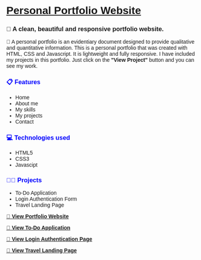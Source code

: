 <!DOCTYPE html>
<html lang="en">
<head>
    <meta charset="UTF-8">
    <meta http-equiv="X-UA-Compatible" content="IE=edge">
    <meta name="viewport" content="width=device-width, initial-scale=1.0">
</head>
<body style="font-family: Arial, Helvetica, sans-serif;">
    <h1><u>Personal Portfolio Website</u></h1>
    <div>
    <h3><b>📌 A clean, beautiful and responsive portfolio website.</b></h3>
    <p >📌 A personal portfolio is an evidentiary document designed to provide qualitative and quantitative information.
    This is a personal portfolio that was created with HTML, CSS and Javascript. It is lightweight and fully responsive. 
        I have included my projects in this portfolio. Just click on the <b>"View Project"</b> button and you can see my work.</p>
    </div>
    <div>
    <h3 style="color: blue;">📋 Features</h3>
    <ul>
        <li>Home</li>
        <li>About me</li>
        <li>My skills</li>
        <li>My projects</li>
        <li>Contact</li>
    </ul>
    </div>
    <div>
        <h3 style="color: blue;">💻 Technologies used</h3>
        <ul>
            <li>HTML5</li>
            <li>CSS3</li>
            <li>Javascipt</li> 
        </ul>
        </div>
        <div>
            <h3 style="color: blue;">👨‍💻 Projects</h3>
            <ul>
                <li>To-Do Application</li>
                <li>Login Authentication Form</li>
                <li>Travel Landing Page</li> 
            </ul>
            </div>
    <a href="https://ruchika17-2001.github.io/Portfolio-Project/" target="_blank"><p><b>📌 View Portfolio Website</b></p></a>
    <a href="https://todolist1s.000webhostapp.com/" target="_blank"><p><b>📌 View To-Do Application</b></p></a>
    <a href="https://authentication50073924.000webhostapp.com/" target="_blank"><p><b>📌 View Login Authentication Page</b></p></a>
    <a href="https://travellanding5689.000webhostapp.com/" target="_blank"><p><b>📌 View Travel Landing Page</b></p></a>
</body>
</html>
